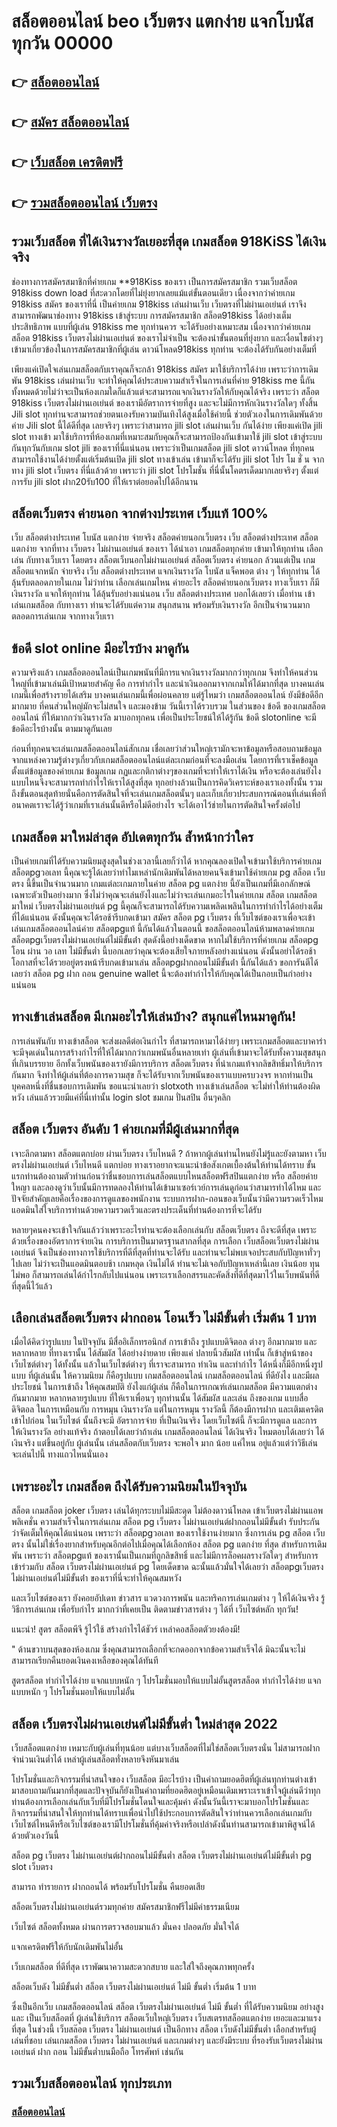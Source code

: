 # สล็อตออนไลน์ beo เว็บตรง แตกง่าย แจกโบนัสทุกวัน 00000

## 👉 [สล็อตออนไลน์](https://bit.ly/3fKDprD)
## 👉 [สมัคร สล็อตออนไลน์](https://bit.ly/3fKDprD)
## 👉 [เว็บสล็อต เครดิตฟรี](https://bit.ly/3fKDprD)
## 👉 [รวมสล็อตออนไลน์ เว็บตรง](https://bit.ly/3fKDprD)

## รวมเว็บสล็อต ที่ได้เงินรางวัลเยอะที่สุด เกมสล็อต 918KiSS ได้เงินจริง

ช่องทางการสมัครสมาชิกที่ค่ายเกม **918Kiss ของเรา เป็นการสมัครสมาชิก รวมเว็บสล็อต 918kiss down load ที่สะดวกโดยที่ไม่ยุ่งยากเลยแม้แต่ขั้นตอนเดียว เนื่องจากว่าค่ายเกม 918kiss สมัคร ของเราที่นี่ เป็นค่ายเกม 918kiss เล่นผ่านเว็บ เว็บตรงที่ไม่ผ่านเอเย่นต์ เราจึงสามารถพัฒนาช่องทาง 918kiss เข้าสู่ระบบ การสมัครสมาชิก สล็อต918kiss ได้อย่างเต็มประสิทธิภาพ แบบที่ผู้เล่น 918kiss me ทุกท่านควร จะได้รับอย่างเหมาะสม เนื่องจากว่าค่ายเกม สล็อต 918kiss เว็บตรงไม่ผ่านเอเย่นต์ ของเราไม่จำเป็น จะต้องนำขั้นตอนที่ยุ่งยาก และเงื่อนไขต่างๆ เข้ามาเกี่ยวข้องในการสมัครสมาชิกที่ผู้เล่น ดาวน์โหลด918kiss ทุกท่าน จะต้องได้รับกันอย่างเต็มที่


เพียงแค่เปิดใจเล่นเกมสล็อตกับเราคุณก็จะกล้า 918kiss สมัคร มาใช้บริการได้ง่าย เพราะว่าการเดิมพัน 918kiss เล่นผ่านเว็บ จะทำให้คุณได้ประสบความสำเร็จในการเล่นที่ค่าย 918kiss me นี้กันทั้งหมดด้วยไม่ว่าจะเป็นห้องเกมใดก็แล้วแต่จะสามารถแจกเงินรางวัลให้กับคุณได้จริง เพราะว่า สล็อต 918kiss เว็บตรงไม่ผ่านเอเย่นต์ ของเรามีอัตราการจ่ายที่สูง และจะไม่มีการหักเงินรางวัลใดๆ ทั้งสิ้น Jili slot ทุกท่านจะสามารถช่วยตนเองรับความบันเทิงได้สูงเมื่อใช้ค่ายนี้ ช่วยตัวเองในการเดิมพันด้วยค่าย Jili slot นี้ได้ดีที่สุด เลยจริงๆ เพราะว่าสามารถ jili slot เล่นผ่านเว็บ กันได้ง่าย เพียงแค่เปิด jili slot ทางเข้า มาใช้บริการที่ห้องเกมที่เหมาะสมกับคุณก็จะสามารถป้องกันเข้ามาใช้ jili slot เข้าสู่ระบบ กันทุกวันกับเกม slot jili ของเราที่นี่แน่นอน เพราะว่าเป็นเกมสล็อต jili slot ดาวน์โหลด ที่ทุกคนสามารถใช้งานได้ง่ายตั้งแต่เริ่มต้นเปิด jili slot ทางเข้าเล่น เข้ามาก็จะได้รับ jili slot โปร โม ชั่ น จากทาง jili slot เว็บตรง ที่นี่แล้วด้วย เพราะว่า jili slot โปรโมชั่น ที่นี่นั้นโคตรเด็ดมากเลยจริงๆ ตั้งแต่การรับ jili slot ฝาก20รับ100 ที่ให้เราต่อยอดไปได้อีกนาน

## สล็อตเว็บตรง ค่ายนอก จากต่างประเทศ เว็บแท้ 100%

เว็บ สล็อตต่างประเทศ โบนัส แตกง่าย จ่ายจริง สล็อตค่ายนอกเว็บตรง เว็บ สล็อตต่างประเทศ สล็อตแตกง่าย จากที่ทาง เว็บตรง ไม่ผ่านเอเย่นต์ ของเรา ได้นำเอา เกมสล็อตทุกค่าย เข้ามาให้ทุกท่าน เลือกเล่น กับทางเว็บเรา โดยตรง สล็อตเว็บนอกไม่ผ่านเอเย่นต์ สล็อตเว็บตรง ค่ายนอก ล้วนแต่เป็น เกมสล็อตแจกหนัก จ่ายจริง เว็บ สล็อตต่างประเทศ แจกเงินรางวัล โบนัส แจ็คพอต ต่าง ๆ ให้ทุกท่าน ได้ลุ้นรับตลอดภายในเกม ไม่ว่าท่าน เลือกเล่นเกมไหน ค่ายอะไร สล็อตค่ายนอกเว็บตรง ทางเว็บเรา ก็มีเงินรางวัล แจกให้ทุกท่าน ได้ลุ้นรับอย่างแน่นอน เว็บ สล็อตต่างประเทศ บอกได้เลยว่า เมื่อท่าน เข้าเล่นเกมสล็อต กับทางเรา ท่านจะได้รับแต่ความ สนุกสนาน พร้อมรับเงินรางวัล อีกเป็นจำนวนมาก ตลอดการเล่นเกม จากทางเว็บเรา

## ข้อดี slot online มีอะไรบ้าง มาดูกัน

ความจริงแล้ว เกมสล็อตออนไลน์เป็นเกมพนันที่มีการแจกเงินรางวัลมากกว่าทุกเกม จึงทำให้คนส่วนใหญ่ที่เข้ามาเล่นมีเป้าหมายสำคัญ คือ การทำกำไร และนำเงินออกมาจากเกมให้ได้มากที่สุด บางคนเล่นเกมนี้เพื่อสร้างรายได้เสริม บางคนเล่นเกมนี้เพื่อผ่อนคลาย แต่รู้ไหมว่า เกมสล็อตออนไลน์ ยังมีข้อดีอีกมากมาย ที่คนส่วนใหญ่มักจะไม่สนใจ และมองข้าม วันนี้เราได้รวบรวม ในส่วนของ ข้อดี ของเกมสล็อตออนไลน์ ที่ให้มากกว่าเงินรางวัล มาบอกทุกคน เพื่อเป็นประโยชน์ให้ได้รู้กัน ข้อดี slotonline จะมีข้อดีอะไรบ้างนั้น ตามมาดูกันเลย

ก่อนที่ทุกคนจะเล่นเกมสล็อตออนไลน์สักเกม เชื่อเลยว่าส่วนใหญ่เรามักจะหาข้อมูลหรือสอบถามข้อมูลจากแหล่งความรู้ต่างๆเกี่ยวกับเกมสล็อตออนไลน์แต่ละเกมก่อนที่จะลงมือเล่น โดยการที่เราเช็คข้อมูลตั้งแต่ข้อมูลของค่ายเกม ข้อมูลเกม กฏและกติกาต่างๆของเกมที่จะทำให้เราได้เงิน หรือจะต้องเล่นยังไงแบบไหนจึงจะสามารถทำกำไรให้เราได้สูงที่สุด ทุกอย่างล้วนเป็นการคิดวิเคราะห์ของเราเองทั้งนั้น รวมถึงขั้นตอนสุดท้ายนั่นคือการตัดสินใจที่จะเล่นเกมสล็อตนั้นๆ และเก็บเกี่ยวประสบการณ์ตอนที่เล่นเพื่อที่อนาคตเราจะได้รู้ว่าเกมที่เราเล่นนั้นดีหรือไม่ดีอย่างไร จะได้เอาไว้ช่ายในการตัดสินใจครั้งต่อไป


##  เกมสล็อต มาใหม่ล่าสุด อัปเดตทุกวัน ล้ำหน้ากว่าใคร

เป็นค่ายเกมที่ได้รับความนิยมสูงสุดในช่วงเวลานี้เลยก็ว่าได้ หากคุณลองเปิดใจเข้ามาใช้บริการค่ายเกม สล็อตpgวอเลท นี้คุณจะรู้ได้เลยว่าทำไมเหล่านักเดิมพันได้หลายคนจึงเข้ามาใช้ค่ายเกม pg สล็อต เว็บตรง นี้ขึ้นเป็นจำนวนมาก เกมแต่ละเกมภายในค่าย สล็อต pg แตกง่าย นี้ยังเป็นเกมที่มีเอกลักษณ์เฉพาะตัวเป็นอย่างมาก ซึ่งไม่ว่าคุณจะเล่นยังไงและไม่ว่าจะเล่นเกมอะไรในค่ายเกม สล็อต เกมสล็อต มาใหม่ เว็บตรงไม่ผ่านเอเย่นต์ pg นี้คุณก็จะสามารถได้รับความเพลิดเพลินในการทำกำไรได้อย่างเต็มที่ได้แน่นอน ดังนั้นคุณจะได้รอช้ารีบกดเข้ามา สมัคร สล็อต pg เว็บตรง ที่เว็บไซต์ของเราเพื่อจะเข้าเล่นเกมสล็อตออนไลน์ค่าย สล็อตpgแท้ นี้กันได้แล้วในตอนนี้ ขอสล็อตออนไลน์ห้ามพลาดค่ายเกม สล็อตpgเว็บตรงไม่ผ่านเอเย่นต์ไม่มีขั้นต่ํา สุดดังนี้อย่างเด็ดขาด หากไม่ใช้บริการที่ค่ายเกม สล็อตpg โอน ผ่าน วอ เลท ไม่มีขั้นต่ำ นี้บอกเลยว่าคุณจะต้องเสียใจภายหลังอย่างแน่นอน ดังนั้นอย่าได้รอช้าโอกาสที่จะได้รวยอยู่ตรงหน้ารีบกดเข้ามาเล่น สล็อตpgฝากถอนไม่มีขั้นต่ํา นี้กันได้แล้ว ขอการันตีได้เลยว่า สล็อต pg ฝาก ถอน genuine wallet นี้จะต้องทำกำไรให้กับคุณได้เป็นกอบเป็นกำอย่างแน่นอน


## ทางเข้าเล่นสล็อต มีเกมอะไรให้เล่นบ้าง? สนุกแค่ไหนมาดูกัน!

การเล่นพันกับ ทางเข้าสล็อต จะส่งผลดีต่อเงินกำไร ที่สามารถหามาได้ง่ายๆ เพราะเกมสล็อตและบาคาร่า จะมีจุดเด่นในการสร้างกำไรที่ให้ได้มากกว่าเกมพนันอื่นหลายเท่า ผู้เล่นที่เข้ามาจะได้รับทั้งความสุขสนุกที่เกินบรรยาย อีกทั้งเว็บพนันของเรายังมีการบริการ สล็อตเว็บตรง ที่นำเกมแท้จากลิขสิทธิ์มาให้บริการกันมาก จึงทำให้ผู้เล่นที่ต้องการความสุข ก็จะได้รับจากเว็บพนันของเราแบบครบวงจร หากท่านเป็นบุคคลหนึ่งที่ชื่นชอบการเดิมพัน ขอแนะนำเลยว่า slotxoth ทางเข้าเล่นสล็อต จะไม่ทำให้ท่านต้องผิดหวัง เล่นแล้วรวยมีแค่ที่นี่เท่านั้น login slot ชมเกม ปั่นสปิน อื่นๆคลิก


## สล็อต เว็บตรง อันดับ 1 ค่ายเกมที่มีผู้เล่นมากที่สุด

เจาะลึกตามหา สล็อตแตกบ่อย ผ่านเว็บตรง เว็บไหนดี ? ถ้าหากผู้เล่นท่านไหนยังไม่รู้และยังตามหา เว็บตรงไม่ผ่านเอเย่นต์ เว็บไหนดี แตกบ่อย ทางเราอยากจะแนะนำข้อสังเกตเบื้องต้นให้ท่านได้ทราบ ขั้นแรกท่านต้องถามตัวท่านก่อนว่าชื่นชอบการเล่นสล็อตแบบไหนสล็อตฟรีสปินแตกง่าย หรือ สล็อยค่ายใหญา และลองดูว่าเว็บนั้นมีการทดลองให้ท่านได้เข้ามาเซอร์เวย์การเล่นดูก่อนว่าสามารทำได้ไหม และปัจจัยสำคัญเลยคือเรื่องของการดูแลของพนักงาน ระบบการฝาก-ถอนของเว็บนั้นว่ามีความรวดเร็วไหม แอดมินใส่ใจบริการท่านด้วยความรวดเร็วและตรงประเด็นที่ท่านต้องการที่จะได้รับ

หลายๆคนคงจะเข้าใจกันแล้วว่าเพราะอะไรท่านจะต้องเลือกเล่นกับ สล็อตเว็บตรง ถึงจะดีที่สุด เพราะด้วยเรื่องของอัตราการจ่ายเงิน การบริการเป็นมาตรฐานสากลที่สุด การเลือก เว็บสล็อตเว็บตรงไม่ผ่านเอเย่นต์ จึงเป็นช่องทางการใช้บริการที่ดีที่สุดที่ท่านจะได้รับ และท่านจะไม่พบเจอประสบกับปัญหาทั่วๆไปเลย ไม่ว่าจะเป็นแอดมินตอบช้า เกมหลุด เงินไม่ได้ ท่านจะไม่เจอกับปัญหาเหล่านี้เลย เงินน้อย ทุนไม่พอ ก็สามารถเล่นได้กำไรกลับไปแน่นอน เพราะเราเลือกสรรและคัดสิ่งที่ดีที่สุดมาไว้ในเว็บพนันที่ดีที่สุดนี้ไว้แล้ว

## เลือกเล่นสล็อตเว็บตรง ฝากถอน โอนเร็ว ไม่มีขั้นต่ำ เริ่มต้น 1 บาท


เมื่อได้คิดว่ารูปแบบ ในปัจจุบัน มีสื่ออิเล็กทรอนิกส์ การเข้าถึง รูปแบบดิจิตอล ต่างๆ อีกมากมาย และหลากหลาย ที่ทางเรานั้น ได้สัมผัส ได้อย่างง่ายดาย เพียงแค่ ปลายนิ้วสัมผัส เท่านั้น ก็เข้าสู่หน้าของเว็บไซต์ต่างๆ ได้ทั้งนั้น แล้วในเว็บไซต์ต่างๆ ที่เราจะสามารถ ทำเงิน และทำกำไร ได้หนึ่งก็มีอีกหนึ่งรูปแบบ ที่ผู้เล่นนั้น ให้ความนิยม ก็คือรูปแบบ เกมสล็อตออนไลน์ เกมสล็อตออนไลน์ ที่ดียังไง และมีผลประโยชน์ ในการเข้าถึง ให้คุณสมบัติ ยังไงแก่ผู้เล่น ก็คือในการเกณฑ์เล่นเกมสล็อต มีความแตกต่าง กันมากมาย หลากหลายรูปแบบ ที่ให้เราเพื่อนๆ ทุกท่านนั้น ได้สัมผัส และเล่น ถึงของเกม แบบสื่อดิจิตอล ในการเหมือนกับ การหมุน เงินรางวัล แต่ในการหมุน รางวัลนี้ ก็ต้องมีการฝาก และเติมเครดิต เข้าไปก่อน ในเว็บไซต์ นั้นถึงจะมี อัตราการจ่าย ที่เป็นเงินจริง โดยเว็บไซต์นี้ ก็จะมีการดูแล และการ ให้เงินรางวัล อย่างแท้จริง ถ้าตอบได้เลยว่าถ้าเล่น เกมสล็อตออนไลน์ ได้เงินจริง ไหมตอบได้เลยว่า ได้เงินจริง แต่ขึ้นอยู่กับ ผู้เล่นนั้น เล่นสล็อตกับเว็บตรง จะพอใจ มาก น้อย แค่ไหน อยู่แล้วแต่ว่าวิธีเล่น จะเล่นไปนี้ ทางแถวไหนนั่นเอง


##  เพราะอะไร เกมสล็อต ถึงได้รับความนิยมในปัจจุบัน

สล็อต เกมสล็อต joker เว็บตรง เล่นได้ทุกระบบไม่มีสะดุด ไม่ต้องดาวน์โหลด เข้าเว็บตรงไม่ผ่านแอพพลิเคชั่น  ความสำเร็จในการเล่นเกม สล็อต pg เว็บตรง ไม่ผ่านเอเย่นต์ฝากถอนไม่มีขั้นต่ํา รับประกันว่าจัดเต็มให้คุณได้แน่นอน เพราะว่า สล็อตpgวอเลท ของเราใช้งานง่ายมาก ซึ่งการเล่น pg สล็อต เว็บตรง นั้นไม่ใช่เรื่องยากสำหรับคุณอีกต่อไปเมื่อคุณได้เลือกห้อง สล็อต pg แตกง่าย ที่สุด สำหรับการเดิมพัน เพราะว่า สล็อตpgแท้ ของเรานั้นเป็นเกมที่ถูกลิขสิทธิ์ และไม่มีการล็อคผลรางวัลใดๆ สำหรับการเข้าร่วมกับ สล็อต เว็บตรงไม่ผ่านเอเย่นต์ pg โดยเด็ดขาด ฉะนั้นแล้วมั่นใจได้เลยว่า สล็อตpgเว็บตรงไม่ผ่านเอเย่นต์ไม่มีขั้นต่ํา ของเราที่นี่จะทำให้คุณสมหวัง

และเว็บไซต์ของเรา ยังคอยอัปเดท ข่าวสาร แวดวงการพนัน และทริคการเล่นเกมต่าง ๆ ให้ได้เงินจริง รู้วิธีการเล่นเกม เพื่อรับกำไร มากกว่าที่เคยเป็น ติดตามข่าวสารต่าง ๆ ได้ที่ เว็บไซต์หลัก ทุกวัน!

แนะนำ! สูตร สล็อตพีจี รู้ไว้ใช้ สร้างกำไรได้ชัวร์ เหล่าคอสล็อตตัวยงต้องมี!

" ด้านขวาบนสุดของห้องเกม ซึ่งคุณสามารถเลือกที่จะกดออกจากข้อความสำเร็จได้ มิฉะนั้นจะไม่สามารถเรียกคืนยอดเงินคงเหลือของคุณได้ทันที

สูตรสล็อต ทำกำไรได้ง่าย แจกแบบหนัก ๆ โปรโมชั่นมอบให้แบบไม่อั้นสูตรสล็อต ทำกำไรได้ง่าย แจกแบบหนัก ๆ โปรโมชั่นมอบให้แบบไม่อั้น


##  สล็อต เว็บตรงไม่ผ่านเอเย่นต์ไม่มีขั้นต่ำ ใหม่ล่าสุด 2022

เว็บสล็อตแตกง่าย เหมาะกับผู้เล่นที่ทุนน้อย แต่บางเว็บสล็อตที่ไม่ใช่สล็อตเว็บตรงนั่น ไม่สามารถฝากจำน่วนเงินต่ำได้ เหล่าผู้เล่นสล็อตทั่งหลายจึงหันมาเล่น

โปรโมชั่นและกิจกรรมที่น่าสนใจของ เว็บสล็อต มีอะไรบ้าง เป็นคำถามยอดฮิตที่ผู้เล่นทุกท่านต่างเข้ามาสอบถามกันมากที่สุดและปัจจุบันก็ยังเป็นคำถามที่ยอดฮิตอยู่เหมือนเดิมเพราะเราเข้าใจผู้เล่นดีว่าทุกท่านต้องการเลือกเล่นกับเว็บที่มีโปรโมชั่นโดนใจและคุ้มค่า ดังนั้นวันนี้เราจะมาบอกโปรโมชั่นและกิจกรรมที่น่าสนใจให้ทุกท่านได้ทราบเพื่อนำไปใช้ประกอบการตัดสินใจว่าท่านควรเลือกเล่นเกมกับเว็บไซต์ไหนดีหรือเว็บไซต์ของเรามีโปรโมชั่นที่คุ้มค่าจริงหรือเปล่าดังนั้นท่านสามารถเข้ามาพิสูจน์ได้ด้วยตัวเองวันนี้

สล็อต pg เว็บตรง ไม่ผ่านเอเย่นต์ฝากถอนไม่มีขั้นต่ำ สล็อต เว็บตรงไม่ผ่านเอเย่นต์ไม่มีขั้นต่ำ pg slot เว็บตรง

สามารถ ทำรายการ ฝากถอนได้ พร้อมรับโปรโมชั่น คืนยอดเสีย

สล็อตเว็บตรงไม่ผ่านเอเย่นต์รวมทุกค่าย สมัครสมาชิกฟรีไม่มีค่าธรรมเนียม

เว็บไซต์ สล็อตทั้งหมด ผ่านการตรวจสอบมาแล้ว มั่นคง ปลอดภัย มั่นใจได้

แจกเครดิตฟรีให้กับนักเดิมพันไม่อั้น

เว็บเกมสล็อต ที่ดีที่สุด เราพัฒนาความสะดวกสบาย และใส่ใจถึงคุณภาพทุกครั้ง

สล็อตเว็บดัง ไม่มีขั้นต่ำ สล็อต เว็บตรงไม่ผ่านเอเย่นต์ ไม่มี ขั้นต่ำ เริ่มต้น 1 บาท

ซึ่งเป็นอีกเว็บ เกมสล็อตออนไลน์ สล็อต เว็บตรงไม่ผ่านเอเย่นต์ ไม่มี ขั้นต่ำ ที่ได้รับความนิยม อย่างสูงและ เป็นเว็บสล็อตที่ ผู้เล่นใช้บริการ สล็อตเว็บใหญ่เว็บตรง เว็บสเตรทสล็อตแตกง่าย เยอะและมาแรงที่สุด ในช่วงนี้ เว็บสล๊อต เว็บตรง ไม่ผ่านเอเย่นต์ เป็นอีกทาง สล็อต เว็บดังไม่มีขั้นต่ำ เลือกสำหรับผู้เล่นที่ชอบ เล่นเกมสล็อต เว็บตรง ไม่ผ่านเอเย่นต์ และเกมต่างๆ และยังมีระบบ ที่รองรับเว็บตรงไม่ผ่าน เอเย่นต์ ฝาก ถอน ไม่มีขั้นต่ำบนมือถือ โทรศัพท์ เช่นกัน


## รวมเว็บสล็อตออนไลน์ ทุกประเภท

### [สล็อตออนไลน์](https://atom.io/themes/)

